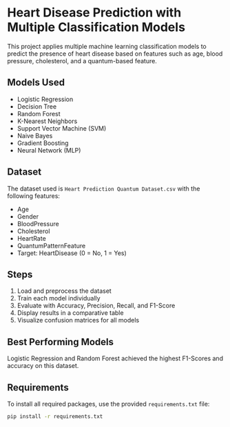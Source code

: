 # Heart Disease Prediction with Multiple Classification Models

This project applies multiple machine learning classification models to predict the presence of heart disease based on features such as age, blood pressure, cholesterol, and a quantum-based feature.

## Models Used

- Logistic Regression  
- Decision Tree  
- Random Forest  
- K-Nearest Neighbors  
- Support Vector Machine (SVM)  
- Naive Bayes  
- Gradient Boosting  
- Neural Network (MLP)

## Dataset

The dataset used is `Heart Prediction Quantum Dataset.csv` with the following features:
- Age
- Gender
- BloodPressure
- Cholesterol
- HeartRate
- QuantumPatternFeature
- Target: HeartDisease (0 = No, 1 = Yes)

## Steps

1. Load and preprocess the dataset  
2. Train each model individually  
3. Evaluate with Accuracy, Precision, Recall, and F1-Score  
4. Display results in a comparative table  
5. Visualize confusion matrices for all models  

## Best Performing Models

Logistic Regression and Random Forest achieved the highest F1-Scores and accuracy on this dataset.

## Requirements

To install all required packages, use the provided `requirements.txt` file:

```bash
pip install -r requirements.txt

